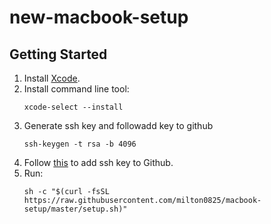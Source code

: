 # new-macbook-setup

## Getting Started
1. Install [Xcode](https://developer.apple.com/xcode/).
1. Install command line tool:
   ```
   xcode-select --install
   ```
1. Generate ssh key and followadd key to github
   ```
   ssh-keygen -t rsa -b 4096
   ```
1. Follow [this](https://docs.github.com/en/authentication/connecting-to-github-with-ssh/adding-a-new-ssh-key-to-your-github-account) to add ssh key to Github.   
1. Run:
   ```
   sh -c "$(curl -fsSL https://raw.githubusercontent.com/milton0825/macbook-setup/master/setup.sh)"
   ```
